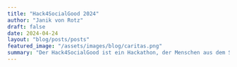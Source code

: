 ```yaml
---
title: "Hack4SocialGood 2024"
author: "Janik von Rotz"
draft: false
date: 2024-04-24
layout: "blog/posts/posts"
featured_image: "/assets/images/blog/caritas.png"
summary: "Der Hack4SocialGood ist ein Hackathon, der Menschen aus dem Sozialwesen und der IT zusammenbringt um Lösungen für die Anliegen im Digitalisierungbereicht zu entwickeln.  Um an einem Hackathon teil..."
---
```

